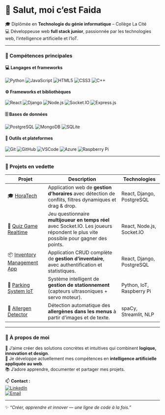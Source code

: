 

<!--
**faida4/faida4** is a ✨ _special_ ✨ repository because its `README.md` (this file) appears on your GitHub profile.

Here are some ideas to get you started:

- 🔭 I’m currently working on ...
- 🌱 I’m currently learning ...
- 👯 I’m looking to collaborate on ...
- 🤔 I’m looking for help with ...
- 💬 Ask me about ...
- 📫 How to reach me: ...
- 😄 Pronouns: ...
- ⚡ Fun fact: ...
-->

# 👋 Salut, moi c’est Faida

🎓 Diplômée en **Technologie du génie informatique** – Collège La Cité   
💻 Développeuse web **full stack junior**, passionnée par les technologies web, l’intelligence artificielle et l’IoT.  


---

### 🧠 Compétences principales  

#### 💻 Langages et frameworks
![Python](https://img.shields.io/badge/Python-3776AB?style=for-the-badge&logo=python&logoColor=white)
![JavaScript](https://img.shields.io/badge/JavaScript-F7DF1E?style=for-the-badge&logo=javascript&logoColor=black)
![HTML5](https://img.shields.io/badge/HTML5-E34F26?style=for-the-badge&logo=html5&logoColor=white)
![CSS3](https://img.shields.io/badge/CSS3-1572B6?style=for-the-badge&logo=css3&logoColor=white)
![C++](https://img.shields.io/badge/C++-00599C?style=for-the-badge&logo=cplusplus&logoColor=white)

#### ⚙️ Frameworks et bibliothèques
![React](https://img.shields.io/badge/React-61DAFB?style=for-the-badge&logo=react&logoColor=black)
![Django](https://img.shields.io/badge/Django-092E20?style=for-the-badge&logo=django&logoColor=white)
![Node.js](https://img.shields.io/badge/Node.js-339933?style=for-the-badge&logo=node.js&logoColor=white)
![Socket.IO](https://img.shields.io/badge/Socket.IO-010101?style=for-the-badge&logo=socket.io&logoColor=white)
![Express.js](https://img.shields.io/badge/Express.js-404D59?style=for-the-badge)

#### 🗄️ Bases de données
![PostgreSQL](https://img.shields.io/badge/PostgreSQL-4169E1?style=for-the-badge&logo=postgresql&logoColor=white)
![MongoDB](https://img.shields.io/badge/MongoDB-4EA94B?style=for-the-badge&logo=mongodb&logoColor=white)
![SQLite](https://img.shields.io/badge/SQLite-07405E?style=for-the-badge&logo=sqlite&logoColor=white)

#### 🧰 Outils et plateformes
![Git](https://img.shields.io/badge/Git-F05032?style=for-the-badge&logo=git&logoColor=white)
![GitHub](https://img.shields.io/badge/GitHub-181717?style=for-the-badge&logo=github&logoColor=white)
![VSCode](https://img.shields.io/badge/VS_Code-0078D4?style=for-the-badge&logo=visualstudiocode&logoColor=white)
![Azure](https://img.shields.io/badge/Azure-0078D7?style=for-the-badge&logo=microsoftazure&logoColor=white)
![Raspberry Pi](https://img.shields.io/badge/Raspberry_Pi-C51A4A?style=for-the-badge&logo=raspberry-pi&logoColor=white)

---

### 🚀 Projets en vedette  

| Projet | Description | Technologies |
|--------|--------------|---------------|
| 🎓 [HoraTech](https://github.com/tonlien/itac_projet) | Application web de **gestion d’horaires** avec détection de conflits, filtres dynamiques et drag & drop. | React, Django, PostgreSQL |
| 🧩 [Quiz Game Realtime](https://github.com/tonlien/quiz-game-realtime) | Jeu questionnaire **multijoueur en temps réel** avec Socket.IO. Les joueurs répondent le plus vite possible pour gagner des points. | React, Node.js, Socket.IO |
| 📦 [Inventory Management App](https://github.com/faida4/inventory-management-app) | Application CRUD complète de **gestion d’inventaire**, avec authentification et statistiques. | React, Django, PostgreSQL |
| 🚗 [Parking System IoT](https://github.com/tonlien/parking-system) | Système intelligent de **gestion de stationnement** (capteurs ultrasoniques + servo moteur). | Python, IoT, Raspberry Pi |
| 🤖 [Allergen Detector](https://github.com/faida4/allergen-detector) | Détection automatique des **allergènes dans les menus** à partir d’images et de texte. | spaCy, Streamlit, NLP |

---

### 🌸 À propos de moi  

💬 J’aime créer des solutions concrètes et intuitives qui combinent **logique, innovation et design**.  
🌱 Je développe actuellement mes compétences en **intelligence artificielle appliquée au web**.  
📚 J’adore apprendre, documenter et partager mes projets.  

📫 **Contact :**  
[![LinkedIn](https://img.shields.io/badge/LinkedIn-Faida_DJ-0077B5?style=for-the-badge&logo=linkedin&logoColor=white)](https://www.linkedin.com/in/faida-dj)  
[![Email](https://img.shields.io/badge/Email-faidadj%40example.com-red?style=for-the-badge&logo=gmail&logoColor=white)](mailto:faidadj@example.com)

---

✨ *“Créer, apprendre et innover — une ligne de code à la fois.”*
